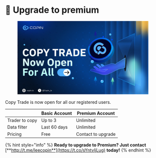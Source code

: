# 👑 Upgrade to premium

<figure><img src=".gitbook/assets/image (2) (1) (1) (1) (1) (1).png" alt=""><figcaption></figcaption></figure>

Copy Trade is now open for all our registered users. &#x20;

|                | Basic Account | Premium Account    |
| -------------- | ------------- | ------------------ |
| Trader to copy | Up to 3       | Unlimited          |
| Data filter    | Last 60 days  | Unlimited          |
| Pricing        | Free          | Contact to upgrade |

{% hint style="info" %}
**Ready to upgrade to Premium? Just contact** [**http://t.me/leecopin**](https://t.co/sYntvljLug) **today!**
{% endhint %}

